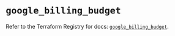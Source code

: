 # `google_billing_budget`

Refer to the Terraform Registry for docs: [`google_billing_budget`](https://registry.terraform.io/providers/hashicorp/google/6.1.0/docs/resources/billing_budget).
